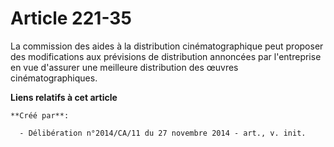 # Article 221-35

La commission des aides à la distribution cinématographique peut proposer des modifications aux prévisions de distribution
annoncées par l'entreprise en vue d'assurer une meilleure distribution des œuvres cinématographiques.

**Liens relatifs à cet article**

	**Créé par**:

	  - Délibération n°2014/CA/11 du 27 novembre 2014 - art., v. init.
